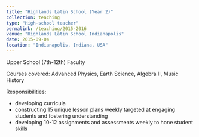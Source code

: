 ```yaml
---
title: "Highlands Latin School (Year 2)"
collection: teaching
type: "High-school teacher"
permalink: /teaching/2015-2016
venue: "Highlands Latin School Indianapolis"
date: 2015-09-04
location: "Indianapolis, Indiana, USA"
---
```


Upper School (7th-12th) Faculty

Courses covered: Advanced Physics, Earth Science, Algebra II, Music History

Responsibilities:
- developing curricula
- constructing 15 unique lesson plans weekly targeted at engaging students and fostering understanding
- developing 10-12 assignments and assessments weekly to hone student skills